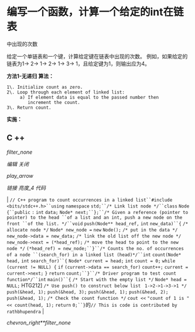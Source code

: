 # 编写一个函数，计算一个给定的int在链表

中出现的次数

给定一个单链表和一个键，计算给定键在链表中出现的次数。 例如，如果给定的链表为1-> 2-> 1-> 2-> 1-> 3-> 1，且给定键为1，则输出应为4。

**方法1-无递归**
**算法：**

```
1\. Initialize count as zero.
2\. Loop through each element of linked list:
     a) If element data is equal to the passed number then
        increment the count.
3\. Return count. 

```

**实施：**

## C ++

*filter_none*

*编辑*
*关闭*

*play_arrow*

*链接*
*亮度_4*
*代码*

| `// C++ program to count occurrences in a linked list``#include <bits/stdc++.h>``using` `namespace` `std;``/* Link list node */``class` `Node {``public` `:` `int` `data;` `Node* next;``};``/* Given a reference (pointer to pointer) to the head ``of a list and an int, push a new node on the front ``of the list. */``void` `push(Node** head_ref,` `int` `new_data)``{` `/* allocate node */` `Node* new_node =` `new` `Node();` `/* put in the data */` `new_node->data = new_data;` `/* link the old list off the new node */` `new_node->next = (*head_ref);` `/* move the head to point to the new node */` `(*head_ref) = new_node;``}``/* Counts the no. of occurrences of a node ``(search_for) in a linked list (head)*/``int` `count(Node* head,` `int` `search_for)``{` `Node* current = head;` `int` `count = 0;` `while` `(current != NULL) {` `if` `(current->data == search_for)` `count++;` `current = current->next;` `}` `return` `count;``}``/* Driver program to test count function*/``int` `main()``{` `/* Start with the empty list */` `Node* head = NULL;` HTG212] `/* Use push() to construct below list ` `1->2->1->3->1 */` `push(&head, 1);` `push(&head, 3);` `push(&head, 1);` `push(&head, 2);` `push(&head, 1);` `/* Check the count function */` `cout <<` `"count of 1 is "` `<< count(head, 1);` `return` `0;``}`的`// This is code is contributed by rathbhupendra` |

*chevron_right**filter_none*